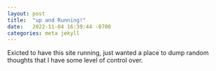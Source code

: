 ```yaml
---
layout: post
title:  "up and Running!"
date:   2022-11-04 16:39:44 -0700
categories: meta jekyll
---
```

Exicted to have this site running, just wanted a place to dump random thoughts that I have some level of control over.